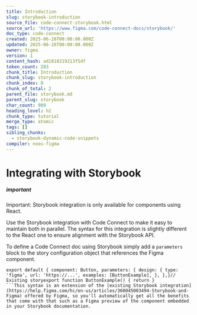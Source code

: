 ```yaml
---
title: Introduction
slug: storybook-introduction
source_file: code-connect-storybook.html
source_url: 'https://www.figma.com/code-connect-docs/storybook/'
doc_type: code-connect
created: 2025-06-26T00:00:00.000Z
updated: 2025-06-26T00:00:00.000Z
owner: figma
version: 1
content_hash: ad1018219213f5df
token_count: 283
chunk_title: Introduction
chunk_slug: storybook-introduction
chunk_index: 0
chunk_of_total: 2
parent_file: storybook.md
parent_slug: storybook
char_count: 989
heading_level: h2
chunk_type: tutorial
merge_type: atomic
tags: []
sibling_chunks:
  - storybook-dynamic-code-snippets
compiler: noos-figma
---
```


# Integrating with Storybook

##### important

Important: Storybook integration is only available for components using React.

Use the Storybook integration with Code Connect to make it easy to maintain both in parallel. The syntax for this integration is slightly different to the React one to ensure alignment with the Storybook API.

To define a Code Connect doc using Storybook simply add a `parameters` block to the story configuration object that references the Figma component.

```
export default { component: Button, parameters: { design: { type: 'figma', url: 'https://...', examples: [ButtonExample], }, },}// Existing storyexport function ButtonExample() { return }
```This syntax is an extension of the [existing Storybook integration](https://help.figma.com/hc/en-us/articles/360045003494-Storybook-and-Figma) offered by Figma, so you'll automatically get all the benefits that come with that such as a Figma preview of the component embedded in your Storybook documentation.
